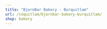 ```yaml
---
title: "BjornBar Bakery - Burquitlam"
url: /coquitlam/bjornbar-bakery-burquitlam/
shop: bakery
---
```

